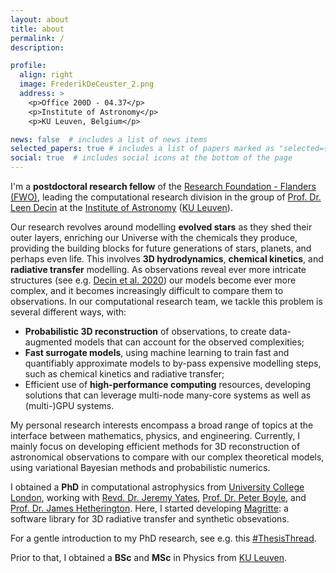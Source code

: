 ```yaml
---
layout: about
title: about
permalink: /
description:

profile:
  align: right
  image: FrederikDeCeuster_2.png
  address: >
    <p>Office 200D - 04.37</p>
    <p>Institute of Astronomy</p>
    <p>KU Leuven, Belgium</p>

news: false  # includes a list of news items
selected_papers: true # includes a list of papers marked as "selected={true}"
social: true  # includes social icons at the bottom of the page
---
```


I'm a <strong>postdoctoral research fellow</strong> of the [Research Foundation - Flanders (FWO)](https://www.fwo.be/en/), leading the computational research division in the group of [Prof. Dr. Leen Decin](https://fys.kuleuven.be/ster/staff/senior-staff/leen-decin) at the [Institute of Astronomy](https://fys.kuleuven.be/ster) ([KU Leuven](https://www.kuleuven.be/kuleuven/)).

Our research revolves around modelling <strong>evolved stars</strong> as they shed their outer layers, enriching our Universe with the chemicals they produce, providing the building blocks for future generations of stars, planets, and perhaps even life.
This involves <strong>3D hydrodynamics</strong>, <strong>chemical kinetics</strong>, and <strong>radiative transfer</strong> modelling.
As observations reveal ever more intricate structures (see e.g. [Decin et al. 2020](https://doi.org/10.1126/science.abb1229)) our models become ever more complex, and it becomes increasingly difficult to compare them to observations.
In our computational research team, we tackle this problem is several different ways, with:
<ul>
  <li><strong>Probabilistic 3D reconstruction</strong> of observations, to create data-augmented models that can account for the observed complexities;</li>
  <li><strong>Fast surrogate models</strong>, using machine learning to train fast and quantifiably approximate models to by-pass expensive modelling steps, such as chemical kinetics and radiative transfer;</li>
  <li>Efficient use of <strong>high-performance computing</strong> resources, developing solutions that can leverage multi-node many-core systems as well as (multi-)GPU systems. </li>
</ul>

My personal research interests encompass a broad range of topics at the interface between mathematics, physics, and engineering.
Currently, I mainly focus on developing efficient methods for 3D reconstruction of astronomical observations to compare with our complex theoretical models, using variational Bayesian methods and probabilistic numerics.

I obtained a <strong>PhD</strong> in computational astrophysics from [University College London](https://www.ucl.ac.uk/), working with [Revd. Dr. Jeremy Yates](https://www.ucl.ac.uk/physics-astronomy/people/dr-jeremy-yates), [Prof. Dr. Peter Boyle](https://www2.ph.ed.ac.uk/~paboyle/), and [Prof. Dr. James Hetherington](https://www.turing.ac.uk/people/honorary-fellows/james-hetherington). Here, I started developing [Magritte](/projects/magritte/): a software library for 3D radiative transfer and synthetic obsevations.

For a gentle introduction to my PhD research, see e.g. this [#ThesisThread](https://twitter.com/FredDeCeuster/status/1446114019421552641).

Prior to that, I obtained a <strong>BSc</strong> and <strong>MSc</strong> in Physics from [KU Leuven](https://www.kuleuven.be/kuleuven/).
